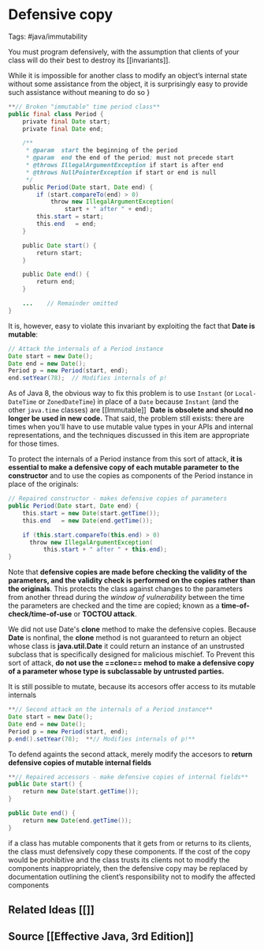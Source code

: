 # Defensive copy
Tags: #java/immutability

You must program defensively, with the assumption that clients of your class will do their best to destroy its [[invariants]].

While it is impossible for another class to modify an object’s internal state without some assistance from the object, it is surprisingly easy to provide such assistance without meaning to do so
}
```java
**// Broken "immutable" time period class**
public final class Period {
    private final Date start;
    private final Date end;

    /**
     * @param  start the beginning of the period
     * @param  end the end of the period; must not precede start
     * @throws IllegalArgumentException if start is after end
     * @throws NullPointerException if start or end is null
     */
    public Period(Date start, Date end) {
        if (start.compareTo(end) > 0)
            throw new IllegalArgumentException(
                start + " after " + end);
        this.start = start;
        this.end   = end;
    }

    public Date start() {
        return start;
    }

    public Date end() {
        return end;
    }

    ...    // Remainder omitted
}
```

It is, however, easy to violate this invariant by exploiting the fact that **Date is mutable**:

```java
// Attack the internals of a Period instance
Date start = new Date();
Date end = new Date();
Period p = new Period(start, end);
end.setYear(78);  // Modifies internals of p!
```

As of Java 8, the obvious way to fix this problem is to use `Instant` (or `Local-DateTime` or `ZonedDateTime`) in place of a `Date` because `Instant` (and the other `java.time` classes) are [[Immutable]]  **Date** **is obsolete and should no longer be used in new code.** That said, the problem still exists: there are times when you’ll have to use mutable value types in your APIs and internal representations, and the techniques discussed in this item are appropriate for those times.

To protect the internals of a Period instance from this sort of attack, **it is essential to make a defensive copy of each mutable parameter to the constructor** and to use the copies as components of the Period instance in place of the originals:

```java
// Repaired constructor - makes defensive copies of parameters
public Period(Date start, Date end) {
    this.start = new Date(start.getTime());
    this.end   = new Date(end.getTime());

    if (this.start.compareTo(this.end) > 0)
      throw new IllegalArgumentException(
          this.start + " after " + this.end);
}
```

Note that **defensive copies are made before checking the validity of the parameters, and the validity check is performed on the copies rather than the originals**.
This protects the class against changes to the parameters from another thread during the *window of vulnerability* between the time the parameters are checked and the time are copied; known as a **time-of-check/time-of-use** or **TOCTOU attack**.

We did not use Date's **clone** method to make the defensive copies. Because **Date** is nonfinal, the **clone** method is not guaranteed to return an object whose class is **java.util.Date** it could return an instance of an unstrusted subclass that is specifically designed for malicious mischief. 
To Prevent this sort of attack, **do not use the ==clone==  mehod to make a defensive copy of a parameter whose type is subclassable by untrusted parties.** 

It is still possible to mutate, because its accesors offer access to its mutable internals

```java
**// Second attack on the internals of a Period instance**
Date start = new Date();
Date end = new Date();
Period p = new Period(start, end);
p.end().setYear(78);  **// Modifies internals of p!**
```

To defend againts the second attack, merely modify the accesors to **return defensive copies of mutable internal fields**

```java
**// Repaired accessors - make defensive copies of internal fields**
public Date start() {
    return new Date(start.getTime());
}

public Date end() {
    return new Date(end.getTime());
}
```


if a class has mutable components that it gets from or returns to its clients, the class must defensively copy these components. If the cost of the copy would be prohibitive and the class trusts its clients not to modify the components inappropriately, then the defensive copy may be replaced by documentation outlining the client’s responsibility not to modify the affected components

## Related Ideas [[]]
## Source [[Effective Java, 3rd Edition]]